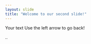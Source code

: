 ```yaml
---
layout: slide
title: "Welcome to our second slide!"
---
```

Your text
Use the left arrow to go back!


..
